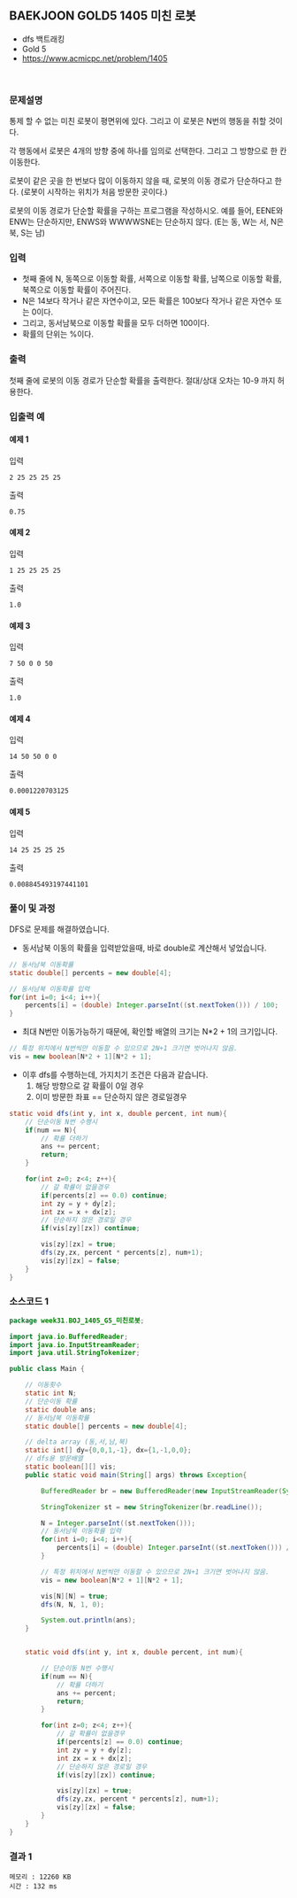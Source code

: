 ## BAEKJOON GOLD5 1405 미친 로봇
- dfs 백트래킹
- Gold 5
- https://www.acmicpc.net/problem/1405
<br>

### 문제설명
통제 할 수 없는 미친 로봇이 평면위에 있다. 그리고 이 로봇은 N번의 행동을 취할 것이다.

각 행동에서 로봇은 4개의 방향 중에 하나를 임의로 선택한다. 그리고 그 방향으로 한 칸 이동한다.

로봇이 같은 곳을 한 번보다 많이 이동하지 않을 때, 로봇의 이동 경로가 단순하다고 한다. (로봇이 시작하는 위치가 처음 방문한 곳이다.) 

로봇의 이동 경로가 단순할 확률을 구하는 프로그램을 작성하시오. 예를 들어, EENE와 ENW는 단순하지만, ENWS와 WWWWSNE는 단순하지 않다. (E는 동, W는 서, N은 북, S는 남)



### 입력
- 첫째 줄에 N, 동쪽으로 이동할 확률, 서쪽으로 이동할 확률, 남쪽으로 이동할 확률, 북쪽으로 이동할 확률이 주어진다.
- N은 14보다 작거나 같은 자연수이고,  모든 확률은 100보다 작거나 같은 자연수 또는 0이다. 
- 그리고, 동서남북으로 이동할 확률을 모두 더하면 100이다.
- 확률의 단위는 %이다.

### 출력
첫째 줄에 로봇의 이동 경로가 단순할 확률을 출력한다. 절대/상대 오차는 10-9 까지 허용한다.

### 입출력 예

#### 예제 1
입력
```
2 25 25 25 25
```
출력
```
0.75
```

#### 예제 2
입력
```
1 25 25 25 25
```
출력
```
1.0
```

#### 예제 3
입력
```
7 50 0 0 50
```
출력
```
1.0
```

#### 예제 4
입력
```
14 50 50 0 0
```
출력
```
0.0001220703125
```

#### 예제 5
입력
```
14 25 25 25 25
```
출력
```
0.008845493197441101
```

### 풀이 및 과정
DFS로 문제를 해결하였습니다.

- 동서남북 이동의 확률을 입력받았을때, 바로 double로 계산해서 넣었습니다.
```java
// 동서남북 이동확률
static double[] percents = new double[4];

// 동서남북 이동확률 입력
for(int i=0; i<4; i++){
    percents[i] = (double) Integer.parseInt((st.nextToken())) / 100;
}


```

- 최대 N번만 이동가능하기 때문에, 확인할 배열의 크기는 N*2 + 1의 크기입니다. 
``` java
// 특정 위치에서 N번씩만 이동할 수 있으므로 2N+1 크기면 벗어나지 않음.
vis = new boolean[N*2 + 1][N*2 + 1];
```

- 이후 dfs를 수행하는데, 가지치기 조건은 다음과 같습니다. <br>
    1) 해당 방향으로 갈 확률이 0일 경우
    2) 이미 방문한 좌표 == 단순하지 않은 경로일경우
```java
static void dfs(int y, int x, double percent, int num){
    // 단순이동 N번 수행시
    if(num == N){
        // 확률 더하기
        ans += percent;
        return;
    }

    for(int z=0; z<4; z++){
        // 갈 확률이 없을경우
        if(percents[z] == 0.0) continue;
        int zy = y + dy[z];
        int zx = x + dx[z];
        // 단순하지 않은 경로일 경우
        if(vis[zy][zx]) continue;

        vis[zy][zx] = true;
        dfs(zy,zx, percent * percents[z], num+1);
        vis[zy][zx] = false;
    }
}
```

### 소스코드 1
```java
package week31.BOJ_1405_G5_미친로봇;

import java.io.BufferedReader;
import java.io.InputStreamReader;
import java.util.StringTokenizer;

public class Main {

    // 이동횟수
    static int N;
    // 단순이동 확률
    static double ans;
    // 동서남북 이동확률
    static double[] percents = new double[4];

    // delta array (동,서,남,북)
    static int[] dy={0,0,1,-1}, dx={1,-1,0,0};
    // dfs용 방문배열
    static boolean[][] vis;
    public static void main(String[] args) throws Exception{

        BufferedReader br = new BufferedReader(new InputStreamReader(System.in));

        StringTokenizer st = new StringTokenizer(br.readLine());

        N = Integer.parseInt((st.nextToken()));
        // 동서남북 이동확률 입력
        for(int i=0; i<4; i++){
            percents[i] = (double) Integer.parseInt((st.nextToken())) / 100;
        }

        // 특정 위치에서 N번씩만 이동할 수 있으므로 2N+1 크기면 벗어나지 않음.
        vis = new boolean[N*2 + 1][N*2 + 1];

        vis[N][N] = true;
        dfs(N, N, 1, 0);

        System.out.println(ans);
    }


    static void dfs(int y, int x, double percent, int num){

        // 단순이동 N번 수행시
        if(num == N){
            // 확률 더하기
            ans += percent;
            return;
        }

        for(int z=0; z<4; z++){
            // 갈 확률이 없을경우
            if(percents[z] == 0.0) continue;
            int zy = y + dy[z];
            int zx = x + dx[z];
            // 단순하지 않은 경로일 경우
            if(vis[zy][zx]) continue;

            vis[zy][zx] = true;
            dfs(zy,zx, percent * percents[z], num+1);
            vis[zy][zx] = false;
        }
    }
}


```

### 결과 1
```
메모리 : 12260 KB	
시간 : 132 ms
```
